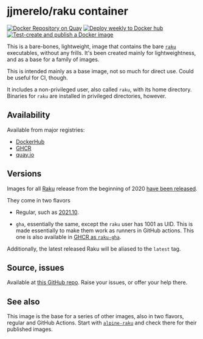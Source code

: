 # jjmerelo/raku container

[![Docker Repository on Quay](https://quay.io/repository/jjmerelo/raku/status "Docker Repository on Quay")](https://quay.io/repository/jjmerelo/raku) [![Deploy weekly to Docker
hub](https://github.com/JJ/docker-raku/actions/workflows/weekly.yaml/badge.svg)](https://github.com/JJ/docker-raku/actions/workflows/weekly.yaml) [![Test-create and publish a Docker image](https://github.com/JJ/docker-raku/actions/workflows/upload-ghcr.yaml/badge.svg)](https://github.com/JJ/docker-raku/actions/workflows/upload-ghcr.yaml)

This is a bare-bones, lightweight, image that contains the bare
[`raku`](https://raku.org) executables, without any frills. It's been created
mainly for lightweightness, and as a base for a family of images.

This is intended mainly as a base image, not so much for direct use. Could be
useful for CI, though.

It includes a non-privileged user, also called `raku`, with its home
directory. Binaries for `raku` are installed in privileged directories, however.

## Availability

Available from major registries:
* [DockerHub](https://hub.docker.com/r/jjmerelo/raku)
* [GHCR](https://github.com/JJ/docker-raku/pkgs/container/raku)
* [quay.io](https://quay.io/repository/jjmerelo/raku)

## Versions

Images for all [Raku](https://raku.org) release from the beginning of 2020 [have
been released](https://hub.docker.com/r/jjmerelo/raku/tags).

They come in two flavors

* Regular, such as
  [2021.10](https://hub.docker.com/layers/jjmerelo/raku/2021.10/images/sha256-e48fc8148775ca9b81e73271caedb4700c80fff7ee7555363910bd77a8415fa6?context=explore).

* `gha`, essentially the same, except the `raku` user has 1001 as UID. This is
  made essentially to make them work as runners in GitHub actions. This one is
  also available in [GHCR as `raku-gha`](https://github.com/jj/docker-raku/pkgs/container/raku-gha).

Additionally, the latest released Raku will be aliased to the `latest` tag.

## Source, issues

Available at [this GitHub repo](https://github.com/JJ/docker-raku). Raise your
issues, or offer your help there.


## See also

This image is the base for a series of other images, also in two flavors,
regular and GitHub Actions. Start with
[`alpine-raku`](https://github.com/JJ/alpine-raku) and check there for their
published images.
